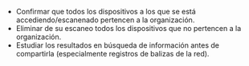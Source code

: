 
  * Confirmar que todos los dispositivos a los que se está accediendo/escanenado pertencen a la organización.
  * Eliminar de su escaneo todos los dispositivos que no pertencen a la organización.
  * Estudiar los resultados en búsqueda de información antes de compartirla (especialmente registros de balizas de la red).

